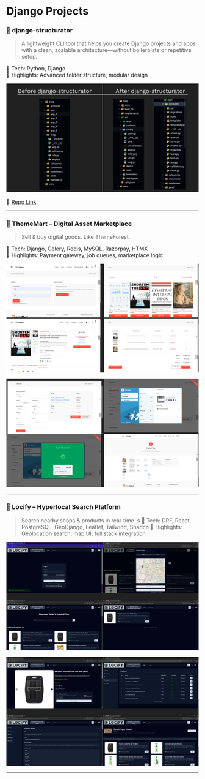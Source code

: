 # Django Projects

### 🧱 django-structurator  
> A lightweight CLI tool that helps you create Django projects and apps with a clean, scalable architecture—without boilerplate or repetitive setup.

📌 Tech: Python, Django  
🧠 Highlights: Advanced folder structure, modular design

![django-structurator screenshot](./images/django-structurator.png)

🔗 [Repo Link](https://github.com/maulik-0207/django-structurator)

---

### 🛒 ThemeMart – Digital Asset Marketplace  
> Sell & buy digital goods. Like ThemeForest.

📌 Tech: Django, Celery, Redis, MySQL, Razorpay, HTMX  
🧠 Highlights: Payment gateway, job queues, marketplace logic

![thememart screenshot 1](./images/thememart_1.png)  

![thememart screenshot 2](./images/thememart_2.png)  

---

### 📍 Locify – Hyperlocal Search Platform  
> Search nearby shops & products in real-time.
s
📌 Tech: DRF, React, PostgreSQL, GeoDjango, Leaflet, Tailwind, Shadcn
🧠 Highlights: Geolocation search, map UI, full stack integration

![locify screenshot](./images/locify_1.png) 

![locify screenshot](./images/locify_2.png) 

---
